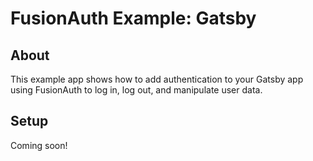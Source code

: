 # FusionAuth Example: Gatsby

## About

This example app shows how to add authentication to your Gatsby app using FusionAuth to log in, log out, and manipulate user data.

## Setup

Coming soon!
